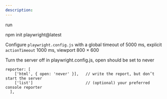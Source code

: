 ```yaml
---
description: 
---
```



run

npm init playwright@latest

Configure `playwright.config.js` with a global timeout of 5000 ms, explicit `actionTimeout` 1000 ms, viewport 800 × 600

Turn the server off in playwright.config.js, open should be set to never

```
reporter: [
    ['html', { open: 'never' }],   // write the report, but don’t start the server
    ['list']                       // (optional) your preferred console reporter
  ],
```